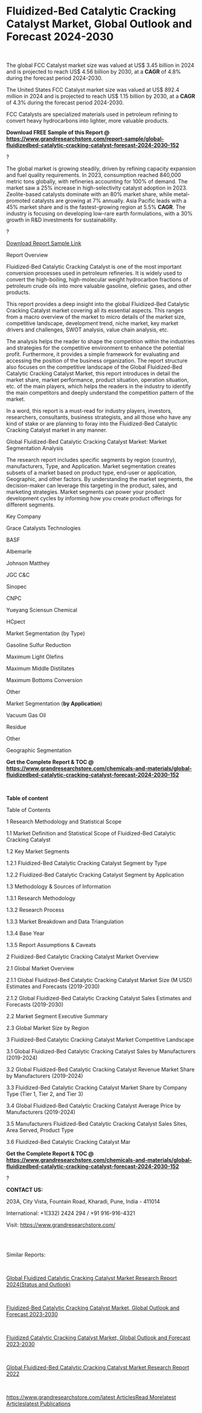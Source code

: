 <h1>Fluidized-Bed Catalytic Cracking Catalyst Market, Global Outlook and Forecast 2024-2030</h1><br/><p>The global FCC Catalyst market size was valued at US$ 3.45 billion in 2024 and is projected to reach US$ 4.56 billion by 2030, at a <strong>CAGR</strong> of 4.8% during the forecast period 2024-2030.</p>
 
 
 
 <p>The United States FCC Catalyst market size was valued at US$ 892.4 million in 2024 and is projected to reach US$ 1.15 billion by 2030, at a <strong>CAGR</strong> of 4.3% during the forecast period 2024-2030.</p>
 
 
 
 <p>FCC Catalysts are specialized materials used in petroleum refining to convert heavy hydrocarbons into lighter, more valuable products.</p>
 
 
 
 <div><b>Download FREE Sample of this Report @ <a href="https://www.grandresearchstore.com/report-sample/global-fluidizedbed-catalytic-cracking-catalyst-forecast-2024-2030-152">https://www.grandresearchstore.com/report-sample/global-fluidizedbed-catalytic-cracking-catalyst-forecast-2024-2030-152</a></b></div>
 
 
 
 <p>? </p>
 
 
 
 <p>The global market is growing steadily, driven by refining capacity expansion and fuel quality requirements. In 2023, consumption reached 840,000 metric tons globally, with refineries accounting for 100% of demand. The market saw a 25% increase in high-selectivity catalyst adoption in 2023. Zeolite-based catalysts dominate with an 80% market share, while metal-promoted catalysts are growing at 7% annually. Asia Pacific leads with a 45% market share and is the fastest-growing region at 5.5% <strong>CAGR</strong>. The industry is focusing on developing low-rare earth formulations, with a 30% growth in R&D investments for sustainability.</p>
 
 
 
 <p>? </p>
 
 
 
 <p><a href="https://www.grandresearchstore.com/mr-admin/report-sample/global-fluidizedbed-catalytic-cracking-catalyst-forecast-2024-2030-152">Download Report Sample Link</a></p>
 
 
 
 <p>Report Overview</p>
 
 
 
 <p>Fluidized-Bed Catalytic Cracking Catalyst is one of the most important conversion processes used in petroleum refineries. It is widely used to convert the high-boiling, high-molecular weight hydrocarbon fractions of petroleum crude oils into more valuable gasoline, olefinic gases, and other products.</p>
 
 
 
 <p>This report provides a deep insight into the global Fluidized-Bed Catalytic Cracking Catalyst market covering all its essential aspects. This ranges from a macro overview of the market to micro details of the market size, competitive landscape, development trend, niche market, key market drivers and challenges, SWOT analysis, value chain analysis, etc.</p>
 
 
 
 <p>The analysis helps the reader to shape the competition within the industries and strategies for the competitive environment to enhance the potential profit. Furthermore, it provides a simple framework for evaluating and accessing the position of the business organization. The report structure also focuses on the competitive landscape of the Global Fluidized-Bed Catalytic Cracking Catalyst Market, this report introduces in detail the market share, market performance, product situation, operation situation, etc. of the main players, which helps the readers in the industry to identify the main competitors and deeply understand the competition pattern of the market.</p>
 
 
 
 <p>In a word, this report is a must-read for industry players, investors, researchers, consultants, business strategists, and all those who have any kind of stake or are planning to foray into the Fluidized-Bed Catalytic Cracking Catalyst market in any manner.</p>
 
 
 
 <p>Global Fluidized-Bed Catalytic Cracking Catalyst Market: Market Segmentation Analysis</p>
 
 
 
 <p>The research report includes specific segments by region (country), manufacturers, Type, and Application. Market segmentation creates subsets of a market based on product type, end-user or application, Geographic, and other factors. By understanding the market segments, the decision-maker can leverage this targeting in the product, sales, and marketing strategies. Market segments can power your product development cycles by informing how you create product offerings for different segments.</p>
 
 
 
 <p>Key Company</p>
 
 
 
 <p>Grace Catalysts Technologies</p>
 
 
 
 <p>BASF</p>
 
 
 
 <p>Albemarle</p>
 
 
 
 <p>Johnson Matthey</p>
 
 
 
 <p>JGC C&C</p>
 
 
 
 <p>Sinopec</p>
 
 
 
 <p>CNPC</p>
 
 
 
 <p>Yueyang Sciensun Chemical</p>
 
 
 
 <p>HCpect</p>
 
 
 
 <p>Market Segmentation (by Type)</p>
 
 
 
 <p>Gasoline Sulfur Reduction</p>
 
 
 
 <p>Maximum Light Olefins</p>
 
 
 
 <p>Maximum Middle Distillates</p>
 
 
 
 <p>Maximum Bottoms Conversion</p>
 
 
 
 <p>Other</p>
 
 
 
 <p>Market Segmentation (<strong>by Application</strong>)</p>
 
 
 
 <p>Vacuum Gas Oil</p>
 
 
 
 <p>Residue</p>
 
 
 
 <p>Other</p>
 
 
 
 <p>Geographic Segmentation</p>
 
 
 
 <div><b>Get the Complete Report & TOC @ <a href="https://www.grandresearchstore.com/chemicals-and-materials/global-fluidizedbed-catalytic-cracking-catalyst-forecast-2024-2030-152">https://www.grandresearchstore.com/chemicals-and-materials/global-fluidizedbed-catalytic-cracking-catalyst-forecast-2024-2030-152</a></b></div>
 
 
 
 <p><br />
 
 <b>Table of content</b></p>
 
 
 
 <p>Table of Contents<br />
 
 1 Research Methodology and Statistical Scope<br />
 
 1.1 Market Definition and Statistical Scope of Fluidized-Bed Catalytic Cracking Catalyst<br />
 
 1.2 Key Market Segments<br />
 
 1.2.1 Fluidized-Bed Catalytic Cracking Catalyst Segment by Type<br />
 
 1.2.2 Fluidized-Bed Catalytic Cracking Catalyst Segment by Application<br />
 
 1.3 Methodology & Sources of Information<br />
 
 1.3.1 Research Methodology<br />
 
 1.3.2 Research Process<br />
 
 1.3.3 Market Breakdown and Data Triangulation<br />
 
 1.3.4 Base Year<br />
 
 1.3.5 Report Assumptions & Caveats<br />
 
 2 Fluidized-Bed Catalytic Cracking Catalyst Market Overview<br />
 
 2.1 Global Market Overview<br />
 
 2.1.1 Global Fluidized-Bed Catalytic Cracking Catalyst Market Size (M USD) Estimates and Forecasts (2019-2030)<br />
 
 2.1.2 Global Fluidized-Bed Catalytic Cracking Catalyst Sales Estimates and Forecasts (2019-2030)<br />
 
 2.2 Market Segment Executive Summary<br />
 
 2.3 Global Market Size by Region<br />
 
 3 Fluidized-Bed Catalytic Cracking Catalyst Market Competitive Landscape<br />
 
 3.1 Global Fluidized-Bed Catalytic Cracking Catalyst Sales by Manufacturers (2019-2024)<br />
 
 3.2 Global Fluidized-Bed Catalytic Cracking Catalyst Revenue Market Share by Manufacturers (2019-2024)<br />
 
 3.3 Fluidized-Bed Catalytic Cracking Catalyst Market Share by Company Type (Tier 1, Tier 2, and Tier 3)<br />
 
 3.4 Global Fluidized-Bed Catalytic Cracking Catalyst Average Price by Manufacturers (2019-2024)<br />
 
 3.5 Manufacturers Fluidized-Bed Catalytic Cracking Catalyst Sales Sites, Area Served, Product Type<br />
 
 3.6 Fluidized-Bed Catalytic Cracking Catalyst Mar</p>
 
 
 
 <div><b>Get the Complete Report & TOC @ <a href="https://www.grandresearchstore.com/chemicals-and-materials/global-fluidizedbed-catalytic-cracking-catalyst-forecast-2024-2030-152">https://www.grandresearchstore.com/chemicals-and-materials/global-fluidizedbed-catalytic-cracking-catalyst-forecast-2024-2030-152</a></b></div>
 
 
 
 <p>? </p>
 
 
 
 <p><b>CONTACT US:</b><br />
 
 203A, City Vista, Fountain Road, Kharadi, Pune, India - 411014<br />
 
 International: +1(332) 2424 294 / +91 916-916-4321<br />
 
 Visit: <a href="https://www.grandresearchstore.com/">https://www.grandresearchstore.com/</a><br />
 
 <br />
 
 <br />
 
 Similar Reports:<br />
 
 <br />
 
 <a href="https://www.grandresearchstore.com/chemicals-and-materials/global-fluidized-catalytic-cracking-catalyst-2024-609">Global Fluidized Catalytic Cracking Catalyst Market Research Report 2024(Status and Outlook)</a><br />
 
 <br />
 
 <a href="https://www.grandresearchstore.com/chemicals-and-materials/global-fluidizedbed-catalytic-cracking-catalyst-forecast-2023-2030-21">Fluidized-Bed Catalytic Cracking Catalyst Market, Global Outlook and Forecast 2023-2030</a><br />
 
 <br />
 
 <a href="https://www.grandresearchstore.com/chemicals-and-materials/global-fluidized-catalytic-cracking-catalyst-forecast-2023-2030-383">Fluidized Catalytic Cracking Catalyst Market, Global Outlook and Forecast 2023-2030</a><br />
 
 <br />
 
 <a href="https://www.grandresearchstore.com/chemicals-and-materials/global-fluidizedbed-catalytic-cracking-catalyst-2022-563">Global Fluidized-Bed Catalytic Cracking Catalyst Market Research Report 2022</a><br />
 
 <br />
 
 <a href="https://gyeongbokgung.com">https://www.grandresearchstore.com/</a><a href="https://hallyeomaritime.com">latest Articles</a><a href="https://jingwansa.com">Read More</a><a href="https://nguoiviet.jp/">latest Articles</a><a href="https://www.intelmarketresearch.com/">latest Publications</a></p>